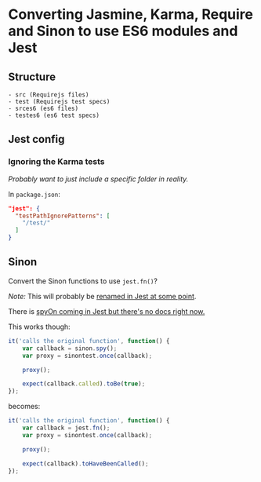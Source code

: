# Converting Jasmine, Karma, Require and Sinon to use ES6 modules and Jest

## Structure

```
- src (Requirejs files)
- test (Requirejs test specs)
- srces6 (es6 files)
- testes6 (es6 test specs)
```

## Jest config

### Ignoring the Karma tests

*Probably want to just include a specific folder in reality.*

In `package.json`:

```json
"jest": {
  "testPathIgnorePatterns": [
    "/test/"
  ]
}
```
## Sinon

Convert the Sinon functions to use `jest.fn()`?

*Note:* This will probably be [renamed in Jest at some point](https://github.com/facebook/jest/issues/1679).

There is [spyOn coming in Jest but there's no docs right now.](https://github.com/facebook/jest/blob/66a00f0d98b31c32a4c40cda9ba264c600bd6ed2/packages/jest-runtime/src/__tests__/Runtime-jest-spyOn-test.js)

This works though:

```javascript
it('calls the original function', function() {
    var callback = sinon.spy();
    var proxy = sinontest.once(callback);

    proxy();

    expect(callback.called).toBe(true);
});
```

becomes:

```javascript
it('calls the original function', function() {
    var callback = jest.fn();
    var proxy = sinontest.once(callback);

    proxy();

    expect(callback).toHaveBeenCalled();
});
```
